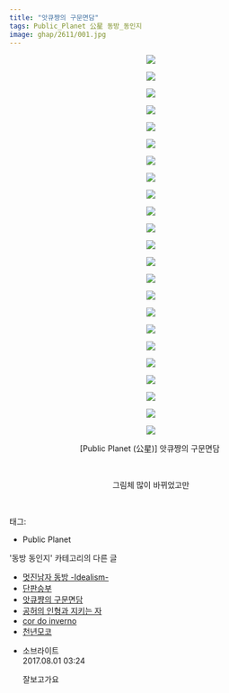 ```yaml
---
title: "앗큐쨩의 구문면담"
tags: Public_Planet 公星 동방_동인지
image: ghap/2611/001.jpg
---
```

<div class="article">
<p style="text-align: center; clear: none; float: none;"><img src="{{ site.nasurl }}/ghap/2611/001.jpg"/></p>
<p style="text-align: center; clear: none; float: none;"><img src="{{ site.nasurl }}/ghap/2611/002.jpg"/></p>
<p style="text-align: center; clear: none; float: none;"><img src="{{ site.nasurl }}/ghap/2611/003.jpg"/></p>
<p style="text-align: center; clear: none; float: none;"><img src="{{ site.nasurl }}/ghap/2611/004.jpg"/></p>
<p style="text-align: center; clear: none; float: none;"><img src="{{ site.nasurl }}/ghap/2611/005.jpg"/></p>
<p style="text-align: center; clear: none; float: none;"><img src="{{ site.nasurl }}/ghap/2611/006.jpg"/></p>
<p style="text-align: center; clear: none; float: none;"><img src="{{ site.nasurl }}/ghap/2611/007.jpg"/></p>
<p style="text-align: center; clear: none; float: none;"><img src="{{ site.nasurl }}/ghap/2611/008.jpg"/></p>
<p style="text-align: center; clear: none; float: none;"><img src="{{ site.nasurl }}/ghap/2611/009.jpg"/></p>
<p style="text-align: center; clear: none; float: none;"><img src="{{ site.nasurl }}/ghap/2611/010.jpg"/></p>
<p style="text-align: center; clear: none; float: none;"><img src="{{ site.nasurl }}/ghap/2611/011.jpg"/></p>
<p style="text-align: center; clear: none; float: none;"><img src="{{ site.nasurl }}/ghap/2611/012.jpg"/></p>
<p style="text-align: center; clear: none; float: none;"><img src="{{ site.nasurl }}/ghap/2611/013.jpg"/></p>
<p style="text-align: center; clear: none; float: none;"><img src="{{ site.nasurl }}/ghap/2611/014.jpg"/></p>
<p style="text-align: center; clear: none; float: none;"><img src="{{ site.nasurl }}/ghap/2611/015.jpg"/></p>
<p style="text-align: center; clear: none; float: none;"><img src="{{ site.nasurl }}/ghap/2611/016.jpg"/></p>
<p style="text-align: center; clear: none; float: none;"><img src="{{ site.nasurl }}/ghap/2611/017.jpg"/></p>
<p style="text-align: center; clear: none; float: none;"><img src="{{ site.nasurl }}/ghap/2611/018.jpg"/></p>
<p style="text-align: center; clear: none; float: none;"><img src="{{ site.nasurl }}/ghap/2611/019.jpg"/></p>
<p style="text-align: center; clear: none; float: none;"><img src="{{ site.nasurl }}/ghap/2611/020.jpg"/></p>
<p style="text-align: center; clear: none; float: none;"><img src="{{ site.nasurl }}/ghap/2611/021.jpg"/></p>
<p style="text-align: center; clear: none; float: none;"><img src="{{ site.nasurl }}/ghap/2611/022.jpg"/></p>
<p style="text-align: center; clear: none; float: none;"><img src="{{ site.nasurl }}/ghap/2611/023.jpg"/></p>
<p style="text-align: center; clear: none; float: none;">[Public Planet (公星)] 앗큐쨩의 구문면담 </p>
<p style="text-align: center; clear: none; float: none;"><br/></p>
<p style="text-align: center; clear: none; float: none;">그림체 많이 바뀌었고만</p>
<p><br/></p>
</div><div class="tagTrail">
<p>태그: </p>
<ul>
<li>Public Planet</li>
</ul>
</div><div class="another">
<p>'동방 동인지' 카테고리의 다른 글</p>
<ul>
<li><a href="/2016-10-16-ghap_2613">멋진남자 동방 -Idealism-</a></li>
<li><a href="/2016-10-16-ghap_2612">단판승부</a></li>
<li><a href="/2016-10-15-ghap_2611">앗큐쨩의 구문면담</a></li>
<li><a href="/2016-10-15-ghap_2610">공허의 인형과 지키는 자</a></li>
<li><a href="/2016-10-15-ghap_2608">cor do inverno</a></li>
<li><a href="/2016-10-15-ghap_2606">천년모코</a></li>
</ul>
</div><div class="cb_module cb_fluid">
<div class="cb_wrt cb_profile">
<div class="comment">
<ul>
<li class="cb_thumb_off" id="comment15048848">
<div class="cb_comment_area">
<div class="cb_info_area">
<div class="cb_section">
<span class="cb_nick_name">소브라이트</span>
</div>
<div class="cb_section">
<span class="cb_date">2017.08.01 03:24 </span>
</div>
</div>
<div class="cb_dsc_comment">
<p class="cb_dsc">
											잘보고가요
										</p>
</div>
</div></li>
</ul>
</div>
</div><!-- commentList close -->
</div>